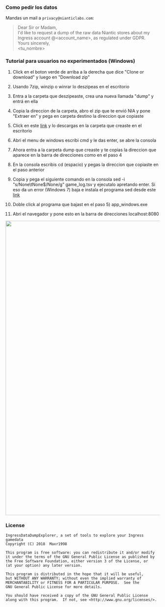 ### Como pedir los datos
Mandas un mail a `privacy@nianticlabs.com`:

> Dear Sir or Madam,  
> I'd like to request a dump of the raw data Niantic stores about my Ingress account @<account_name>, as regulated under GDPR.  
> Yours sincerely,  
> <tu_nombre>

### Tutorial para usuarios no experimentados (Windows)

1) Click en el boton verde de arriba a la derecha que dice "Clone or download" y luego en "Download zip"
2) Usando 7zip, winzip o winrar lo deszipeas en el escritorio
3) Entra a la carpeta que deszipeaste, crea una nueva llamada "dump" y entrá en ella
4) Copia la direccion de la carpeta, abro el zip que te envió NIA y pone "Extraer en" y pega en carpeta destino la direccion que copiaste
5) Click en este [link](https://github.com/Maxr1998/IngressDataDumpExplorer/releases/download/1.0.1/app_windows.exe) y lo descargas en la carpeta que creaste en el escritorio
6) Abri el menu de windows escribi cmd y le das enter, se abre la consola
7) Ahora entra a la carpeta dump que creaste y te copias la direccion que aparece en la barra de direcciones como en el paso 4
8) En la consola escribis cd (espacio) y pegas la direccion que copiaste en el paso anterior
10) Copia y pega el siguiente comando en la consola sed -i "s/None\tNone$/None/g" game_log.tsv y ejecutalo apretando enter. Si eso da un error (Windows 7) baja e instala el programa sed desde este [link](https://sourceforge.net/projects/gnuwin32/files//sed/4.2.1/sed-4.2.1-setup.exe/download)

11) Doble click al programa que bajast en el paso 5) app_windows.exe
12) Abri el navegador y pone esto en la barra de direcciones localhost:8080

<img src="example_screen.png" width="960px" />


### License

    IngressDataDumpExplorer, a set of tools to explore your Ingress gamedata
    Copyright (C) 2018  Maxr1998

    This program is free software: you can redistribute it and/or modify
    it under the terms of the GNU General Public License as published by
    the Free Software Foundation, either version 3 of the License, or
    (at your option) any later version.

    This program is distributed in the hope that it will be useful,
    but WITHOUT ANY WARRANTY; without even the implied warranty of
    MERCHANTABILITY or FITNESS FOR A PARTICULAR PURPOSE.  See the
    GNU General Public License for more details.

    You should have received a copy of the GNU General Public License
    along with this program.  If not, see <http://www.gnu.org/licenses/>.
